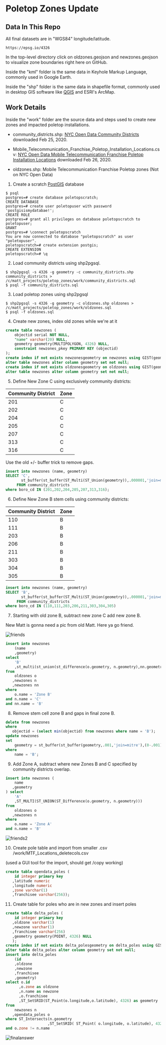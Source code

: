 # Poletop Zones Update


## Data In This Repo

All final datasets are in "WGS84" longitude/latitude.  

    https://epsg.io/4326

In the top-level directory click on oldzones.geojson and newzones.geojson to 
visualize zone boundaries right here on GitHub.

Inside the "kml" folder is the same data in Keyhole Markup Language, commonly
used in Google Earth.

Inside the "shp" folder is the same data in shapefile format, commonly used in
desktop GIS software like [QGIS](https://www.qgis.org/en/site/) and ESRI's ArcMap.



## Work Details

Inside the "work" folder are the source data and steps used to create new zones and impacted poletop installations.  

* community_districts.shp: [NYC Open Data Community Districts](https://data.cityofnewyork.us/dataset/Community-Districts-Water-Areas-Included-/mzpm-a6vd) downloaded Feb 25, 2020.

* Mobile_Telecommunication_Franchise_Poletop_Installation_Locations.csv: [NYC Open Data Mobile Telecommunication Franchise Poletop Installation Locations](https://data.cityofnewyork.us/City-Government/Mobile-Telecommunication-Franchise-Poletop-Install/tbgj-tdd6) downloaded Feb 26, 2020.

* oldzones.shp: Mobile Telecommunication Franchise Poletop zones (Not on NYC Open Data)

1. Create a scratch [PostGIS](https://github.com/mattyschell/howdoipostgis) database 

```shell
$ psql
postgres=# create database poletopscratch;
CREATE DATABASE
postgres=# create user poletopuser with password 'postgisismydatabae!';
CREATE ROLE
postgres=# grant all privileges on database poletopscratch to poletopuser;
GRANT
postgres=# \connect poletopscratch
You are now connected to database "poletopscratch" as user "poletopuser".
poletopscratch=# create extension postgis;
CREATE EXTENSION
poletopscratch=# \q
```

2. Load community districts using shp2pgsql.

```shell
$ shp2pgsql -s 4326 -g geometry -c community_districts.shp community_districts > /c/matt_projects/poletop_zones/work/community_districts.sql
$ psql -f community_districts.sql
```

3. Load poletop zones using shp2pgsql

```shell
$ shp2pgsql -s 4326 -g geometry -c oldzones.shp oldzones > /c/matt_projects/poletop_zones/work/oldzones.sql
$ psql -f oldzones.sql
```

4. Create new zones, index old zones while we're at it
```sql
create table newzones (
	objectid serial NOT NULL,
	"name" varchar(20) NULL,
	geometry geometry(MULTIPOLYGON, 4326) NULL,
	constraint newzones_pkey PRIMARY KEY (objectid)
);
create index if not exists newzonesgeometry on newzones using GIST(geometry);
alter table newzones alter column geometry set not null;
create index if not exists oldzonesgeometry on oldzones using GIST(geometry);
alter table newzones alter column geometry set not null;

```

5. Define New Zone C using exclusively community districts: 

| Community District | Zone |
| ------------------ | ---- |
| 201                | C    |
| 202                | C    |
| 204                | C    |
| 205                | C    |
| 207                | C    |
| 313                | C    |
| 316                | C    |

Use the old +/- buffer trick to remove gaps.

```sql
insert into newzones (name, geometry)
SELECT 'C',
       st_buffer(st_buffer(ST_Multi(ST_Union(geometry)),.000001,'join=mitre'),(0-.000001),'join=mitre')  geom
     FROM community_districts
where boro_cd IN (201,202,204,205,207,313,316);
```


6. Define New Zone B stem cells using community districts:

| Community District | Zone |
| ------------------ | ---- |
| 110                | B    |
| 111                | B    |
| 203                | B    |
| 206                | B    |
| 211                | B    |
| 303                | B    |
| 304                | B    |
| 305                | B    |

```sql
insert into newzones (name, geometry)
SELECT 'B',
       st_buffer(st_buffer(ST_Multi(ST_Union(geometry)),.000001,'join=mitre'),(0-.000001),'join=mitre')  geom
     FROM community_districts
where boro_cd IN (110,111,203,206,211,303,304,305)
```

7. Starting with old zone B, subtract new zone C add new zone B.

New Matt is gonna need a pic from old Matt.  Here ya go friend.

![friends](work/step7.png)

```sql
insert into newzones 
    (name
    ,geometry)
select
    'B'
    ,st_multi(st_union(st_difference(o.geometry, n.geometry),nn.geometry))
from
    oldzones o
   ,newzones n
   ,newzones nn
where
    o.name = 'Zone B'
and n.name = 'C'
and nn.name = 'B'
```

8. Remove stem cell zone B and gaps in final zone B. 

```sql
delete from newzones
where 
   objectid = (select min(objectid) from newzones where name = 'B');
update newzones
set
    geometry = st_buffer(st_buffer(geometry,.001,'join=mitre'),(0-.001),'join=mitre')
where 
    name = 'B';
```

9. Add Zone A, subtract where new Zones B and C specified by community districts overlap.

```sql
insert into newzones (
    name
   ,geometry
) select
    'A'
    ,ST_MULTI(ST_UNION(ST_Difference(o.geometry, n.geometry)))
from 
    oldzones o
   ,newzones n
where 
    o.name = 'Zone A'
and n.name = 'B'
```
![friends2](work/step9.png)


10. Create pole table and import from smaller .csv /work/MTF_Locations_deletecols.csv

(used a GUI tool for the import, should get /copy working) 

```sql
create table opendata_poles ( 
    id integer primary key
   ,latitude numeric
   ,longitude numeric
   ,zone varchar(1)
   ,franchisee varchar(256));
```

11. Create table for poles who are in new zones and insert poles

```sql
create table delta_poles ( 
    id integer primary key
   ,oldzone varchar(1)
   ,newzone varchar(1)
   ,franchisee varchar(256)
   ,geometry geometry(POINT, 4326) NULL
   );
create index if not exists delta_polesgeometry on delta_poles using GIST(geometry);
alter table delta_poles alter column geometry set not null;
insert into delta_poles
    (id
    ,oldzone
    ,newzone
    ,franchisee
    ,geometry)
select o.id
      ,o.zone as oldzone
      ,n.name as newzone
      ,o.franchisee
      ,ST_SetSRID(ST_Point(o.longitude,o.latitude), 4326) as geometry
from
    newzones n
   ,opendata_poles o
where ST_Intersects(n.geometry
                   ,ST_SetSRID( ST_Point( o.longitude, o.latitude), 4326))
and o.zone != n.name
```
![finalanswer](work/finalanswer.png)